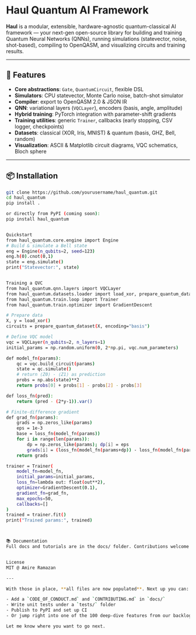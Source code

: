 # Haul Quantum AI Framework

**Haul** is a modular, extensible, hardware-agnostic quantum-classical AI framework — your next-gen open-source library for building and training Quantum Neural Networks (QNNs), running simulations (statevector, noise, shot-based), compiling to OpenQASM, and visualizing circuits and training results.

---

## 🚀 Features

- **Core abstractions**: `Gate`, `QuantumCircuit`, flexible DSL  
- **Simulators**: CPU statevector, Monte Carlo noise, batch-shot simulator  
- **Compiler**: export to OpenQASM 2.0 & JSON IR  
- **QNN**: variational layers (`VQCLayer`), encoders (basis, angle, amplitude)  
- **Hybrid training**: PyTorch integration with parameter-shift gradients  
- **Training utilities**: generic `Trainer`, callbacks (early stopping, CSV logger, checkpoints)  
- **Datasets**: classical (XOR, Iris, MNIST) & quantum (basis, GHZ, Bell, random)  
- **Visualization**: ASCII & Matplotlib circuit diagrams, VQC schematics, Bloch sphere  

---

## 📦 Installation

```bash
git clone https://github.com/yourusername/haul_quantum.git
cd haul_quantum
pip install .

or directly from PyPI (coming soon):
pip install haul_quantum


Quickstart
from haul_quantum.core.engine import Engine
# Build & simulate a Bell state
eng = Engine(n_qubits=2, seed=123)
eng.h(0).cnot(0,1)
state = eng.simulate()
print("Statevector:", state)


Training a QVC
from haul_quantum.qnn.layers import VQCLayer
from haul_quantum.datasets.loader import load_xor, prepare_quantum_dataset
from haul_quantum.train.loop import Trainer
from haul_quantum.train.optimizer import GradientDescent

# Prepare data
X, y = load_xor()
circuits = prepare_quantum_dataset(X, encoding="basis")

# Define VQC model
vqc = VQCLayer(n_qubits=2, n_layers=1)
initial_params = np.random.uniform(0, 2*np.pi, vqc.num_parameters)

def model_fn(params):
    qc = vqc.build_circuit(params)
    state = qc.simulate()
    # return ⟨Z0⟩ - ⟨Z1⟩ as prediction
    probs = np.abs(state)**2
    return probs[0] + probs[1] - probs[2] - probs[3]

def loss_fn(pred):
    return (pred - (2*y-1)).var()

# Finite-difference gradient
def grad_fn(params):
    grads = np.zeros_like(params)
    eps = 1e-3
    base = loss_fn(model_fn(params))
    for i in range(len(params)):
        dp = np.zeros_like(params); dp[i] = eps
        grads[i] = (loss_fn(model_fn(params+dp)) - loss_fn(model_fn(params-dp))) / (2*eps)
    return grads

trainer = Trainer(
    model_fn=model_fn,
    initial_params=initial_params,
    loss_fn=lambda out: float(out**2),
    optimizer=GradientDescent(0.1),
    gradient_fn=grad_fn,
    max_epochs=50,
    callbacks=[]
)
trained = trainer.fit()
print("Trained params:", trained)



📚 Documentation
Full docs and tutorials are in the docs/ folder. Contributions welcome!


License
MIT @ Amire Ramazan

---

With those in place, **all files are now populated**. Next up you can:

- Add a `CODE_OF_CONDUCT.md` and `CONTRIBUTING.md` in `docs/`  
- Write unit tests under a `tests/` folder  
- Publish to PyPI and set up CI  
- Or jump right into one of the 100 deep-dive features from our backlog!

Let me know where you want to go next.

